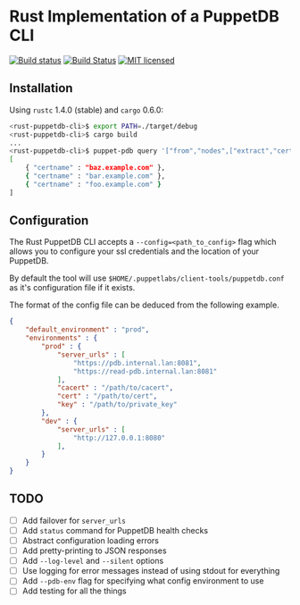 # Rust Implementation of a PuppetDB CLI

[![Build status](https://ci.appveyor.com/api/projects/status/bhln68k6pdfixrun?svg=true)](https://ci.appveyor.com/project/ajroetker/rust-puppetdb-cli)
[![Build Status](https://travis-ci.org/ajroetker/rust-puppetdb-cli.svg)](https://travis-ci.org/ajroetker/rust-puppetdb-cli)
[![MIT licensed](https://img.shields.io/badge/license-MIT-blue.svg)](./LICENSE)

## Installation

Using `rustc` 1.4.0 (stable) and `cargo` 0.6.0:

```zsh
<rust-puppetdb-cli>$ export PATH=./target/debug
<rust-puppetdb-cli>$ cargo build
...
<rust-puppetdb-cli>$ puppet-pdb query '["from","nodes",["extract","certname"]]'
[
    { "certname" : "baz.example.com" },
    { "certname" : "bar.example.com" },
    { "certname" : "foo.example.com" }
]
```

## Configuration

The Rust PuppetDB CLI accepts a `--config=<path_to_config>` flag which allows
you to configure your ssl credentials and the location of your PuppetDB.

By default the tool will use `$HOME/.puppetlabs/client-tools/puppetdb.conf` as it's
configuration file if it exists.

The format of the config file can be deduced from the following example.

```json
{
    "default_environment" : "prod",
    "environments" : {
        "prod" : {
            "server_urls" : [
                "https://pdb.internal.lan:8081",
                "https://read-pdb.internal.lan:8081"
            ],
            "cacert" : "/path/to/cacert",
            "cert" : "/path/to/cert",
            "key" : "/path/to/private_key"
        },
        "dev" : {
            "server_urls" : [
                "http://127.0.0.1:8080"
            ],
        }
    }
}
```

## TODO

- [ ] Add failover for `server_urls`
- [ ] Add `status` command for PuppetDB health checks
- [ ] Abstract configuration loading errors
- [ ] Add pretty-printing to JSON responses
- [ ] Add `--log-level` and `--silent` options
- [ ] Use logging for error messages instead of using stdout for everything
- [ ] Add `--pdb-env` flag for specifying what config environment to use
- [ ] Add testing for all the things
